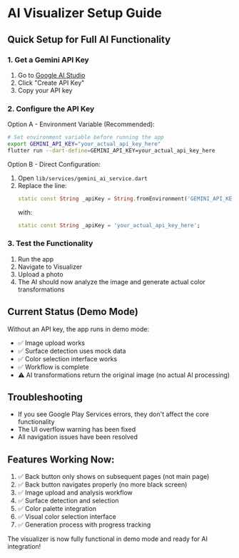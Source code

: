 # AI Visualizer Setup Guide

## Quick Setup for Full AI Functionality

### 1. Get a Gemini API Key
1. Go to [Google AI Studio](https://makersuite.google.com/app/apikey)
2. Click "Create API Key"
3. Copy your API key

### 2. Configure the API Key
Option A - Environment Variable (Recommended):
```bash
# Set environment variable before running the app
export GEMINI_API_KEY="your_actual_api_key_here"
flutter run --dart-define=GEMINI_API_KEY=your_actual_api_key_here
```

Option B - Direct Configuration:
1. Open `lib/services/gemini_ai_service.dart`
2. Replace the line:
   ```dart
   static const String _apiKey = String.fromEnvironment('GEMINI_API_KEY', defaultValue: 'demo_mode');
   ```
   with:
   ```dart
   static const String _apiKey = 'your_actual_api_key_here';
   ```

### 3. Test the Functionality
1. Run the app
2. Navigate to Visualizer
3. Upload a photo
4. The AI should now analyze the image and generate actual color transformations

## Current Status (Demo Mode)
Without an API key, the app runs in demo mode:
- ✅ Image upload works
- ✅ Surface detection uses mock data
- ✅ Color selection interface works
- ✅ Workflow is complete
- ⚠️ AI transformations return the original image (no actual AI processing)

## Troubleshooting
- If you see Google Play Services errors, they don't affect the core functionality
- The UI overflow warning has been fixed
- All navigation issues have been resolved

## Features Working Now:
1. ✅ Back button only shows on subsequent pages (not main page)
2. ✅ Back button navigates properly (no more black screen)
3. ✅ Image upload and analysis workflow
4. ✅ Surface detection and selection
5. ✅ Color palette integration
6. ✅ Visual color selection interface
7. ✅ Generation process with progress tracking

The visualizer is now fully functional in demo mode and ready for AI integration!
